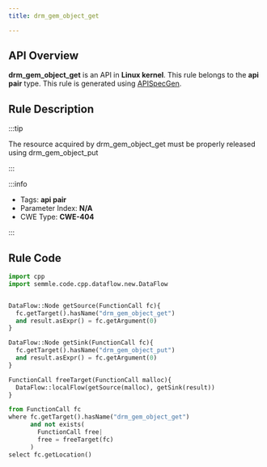 ```yaml
---
title: drm_gem_object_get

---
```



## API Overview
**drm_gem_object_get** is an API in **Linux kernel**. This rule belongs to the **api pair** type. This rule is generated using [APISpecGen](../../tools/APISpecGen).
## Rule Description

:::tip

The resource acquired by drm_gem_object_get must be properly released using drm_gem_object_put

:::

:::info

- Tags: **api pair**
- Parameter Index: **N/A**
- CWE Type: **CWE-404**

:::

## Rule Code
```python
import cpp
import semmle.code.cpp.dataflow.new.DataFlow


DataFlow::Node getSource(FunctionCall fc){
  fc.getTarget().hasName("drm_gem_object_get")
  and result.asExpr() = fc.getArgument(0)
}

DataFlow::Node getSink(FunctionCall fc){
  fc.getTarget().hasName("drm_gem_object_put")
  and result.asExpr() = fc.getArgument(0)
}

FunctionCall freeTarget(FunctionCall malloc){
  DataFlow::localFlow(getSource(malloc), getSink(result))
}

from FunctionCall fc
where fc.getTarget().hasName("drm_gem_object_get")
      and not exists(
        FunctionCall free| 
        free = freeTarget(fc)
      )
select fc.getLocation()

    
```